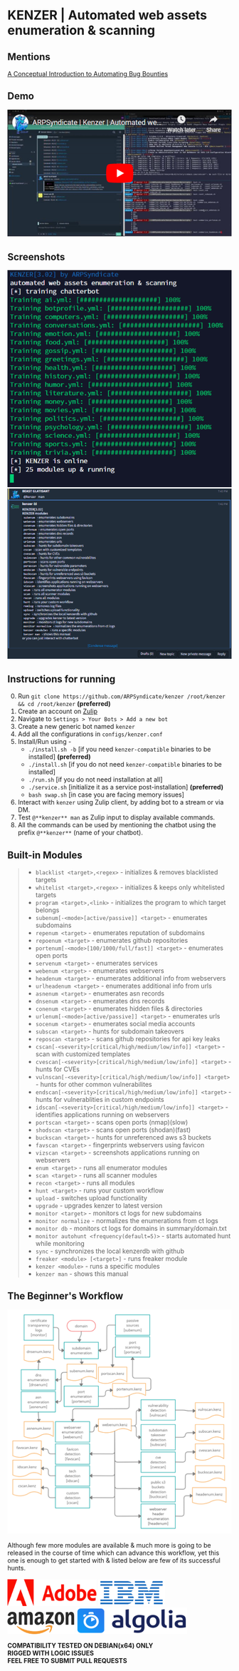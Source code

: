 # KENZER | Automated web assets enumeration & scanning

## Mentions

[A Conceptual Introduction to Automating Bug Bounties](https://g147.medium.com/a-conceptual-introduction-to-automating-bug-bounties-ft-arpsyndicate-yeswehack-scanfactory-f2468f345d7)<br>

## Demo

[![kenzer](screenshots/yt-thumbnail.png)](https://www.youtube.com/watch?v=pD0IRloikz8)

## Screenshots

![kenzer](screenshots/kenzer0.png)
![kenzer](screenshots/kenzer1.png)

## Instructions for running

0. Run `git clone https://github.com/ARPSyndicate/kenzer /root/kenzer && cd /root/kenzer` **(preferred)**<br>
1. Create an account on [Zulip](https://zulipchat.com)<br>
2. Navigate to `Settings > Your Bots > Add a new bot`<br>
3. Create a new generic bot named `kenzer`<br>
4. Add all the configurations in `configs/kenzer.conf`<br>
5. Install/Run using - <br>
   - `./install.sh -b` [if you need `kenzer-compatible` binaries to be installed] **(preferred)**<br>
   - `./install.sh` [if you do not need `kenzer-compatible` binaries to be installed]<br>
   - `./run.sh` [if you do not need installation at all]<br>
   - `./service.sh` [initialize it as a service post-installation] **(preferred)**<br>
   - `bash swap.sh` [in case you are facing memory issues]
6. Interact with `kenzer` using Zulip client, by adding bot to a stream or via DM.<br>
7. Test `@**kenzer** man` as Zulip input to display available commands.<br>
8. All the commands can be used by mentioning the chatbot using the prefix `@**kenzer**` (name of your chatbot).<br>

## Built-in Modules

> - `blacklist <target>,<regex>` - initializes & removes blacklisted targets
> - `whitelist <target>,<regex>` - initializes & keeps only whitelisted targets
> - `program <target>,<link>` - initializes the program to which target belongs
> - `subenum[-<mode>[active/passive]] <target>` - enumerates subdomains
> - `repenum <target>` - enumerates reputation of subdomains
> - `repoenum <target>` - enumerates github repositories
> - `portenum[-<mode>[100/1000/full/fast]] <target>` - enumerates open ports
> - `servenum <target>` - enumerates services
> - `webenum <target>` - enumerates webservers
> - `headenum <target>` - enumerates additional info from webservers
> - `urlheadenum <target>` - enumerates additional info from urls
> - `asnenum <target>` - enumerates asn records
> - `dnsenum <target>` - enumerates dns records
> - `conenum <target>` - enumerates hidden files & directories
> - `urlenum[-<mode>[active/passive]] <target>` - enumerates urls
> - `socenum <target>` - enumerates social media accounts
> - `subscan <target>` - hunts for subdomain takeovers
> - `reposcan <target>` - scans github repositories for api key leaks
> - `cscan[-<severity>[critical/high/medium/low/info]] <target>` - scan with customized templates
> - `cvescan[-<severity>[critical/high/medium/low/info]] <target>` - hunts for CVEs
> - `vulnscan[-<severity>[critical/high/medium/low/info]] <target>` - hunts for other common vulnerabilites
> - `endscan[-<severity>[critical/high/medium/low/info]] <target>` - hunts for vulnerablities in custom endpoints
> - `idscan[-<severity>[critical/high/medium/low/info]] <target>` - identifies applications running on webservers
> - `portscan <target>` - scans open ports (nmap)(slow)
> - `shodscan <target>` - scans open ports (shodan)(fast)
> - `buckscan <target>` - hunts for unreferenced aws s3 buckets
> - `favscan <target>` - fingerprints webservers using favicon
> - `vizscan <target>` - screenshots applications running on webservers
> - `enum <target>` - runs all enumerator modules
> - `scan <target>` - runs all scanner modules
> - `recon <target>` - runs all modules
> - `hunt <target>` - runs your custom workflow
> - `upload` - switches upload functionality
> - `upgrade` - upgrades kenzer to latest version
> - `monitor <target>` - monitors ct logs for new subdomains
> - `monitor normalize` - normalizes the enumerations from ct logs
> - `monitor db` - monitors ct logs for domains in summary/domain.txt
> - `monitor autohunt <frequency(default=5)>` - starts automated hunt while monitoring
> - `sync` - synchronizes the local kenzerdb with github
> - `freaker <module> [<target>]` - runs freaker module
> - `kenzer <module>` - runs a specific modules
> - `kenzer man` - shows this manual

## The Beginner's Workflow

![workflow](screenshots/workflow.png)

Although few more modules are available & much more is going to be released in the course of time which can advance this workflow, yet this one is enough to get started with & listed below are few of its successful hunts.<br><br>
<img src="screenshots/adobe.png" width="200" height="60">
<img src="screenshots/ibm.png" width="150" height="60">
<img src="screenshots/amazon.png" width="150" height="50">
<img src="screenshots/algolia.png" width="250" height="60">

**COMPATIBILITY TESTED ON DEBIAN(x64) ONLY**<br>
**RIGGED WITH LOGIC ISSUES**<br>
**FEEL FREE TO SUBMIT PULL REQUESTS**
